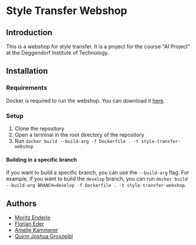 # Style Transfer Webshop

## Introduction

This is a webshop for style transfer. It is a project for the course "AI Project" at the Deggendorf Institute of Technology.

## Installation

### Requirements

Docker is required to run the webshop. You can download it [here](https://www.docker.com/products/docker-desktop).

### Setup

1. Clone the repository
2. Open a terminal in the root directory of the repository
3. Run `docker build --build-arg -f Dockerfile . -t style-transfer-webshop`

#### Building in a specific branch

If you want to build a specific branch, you can use the `--build-arg` flag. For example, if you want to build the `develop` branch, you can run `docker build --build-arg BRANCH=develop -f Dockerfile . -t style-transfer-webshop`.

## Authors

- [Moritz Enderle](https://mygit.th-deg.de/me04536)
- [Florian Eder](https://mygit.th-deg.de/fe02174)
- [Amelie Kammerer](https://mygit.th-deg.de/ak23131)
- [Quirin Joshua Groszeibl](https://mygit.th-deg.de/qg23320)
